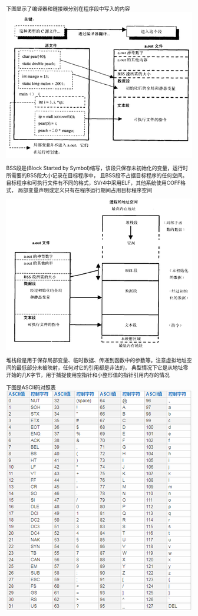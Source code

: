 下图显示了编译器和链接器分别在程序段中写入的内容
![image](https://github.com/dwjlw1314/DWJ-RESUME/raw/master/PictureSource/1.1.1.jpg)

BSS段是(Block Started by Symbol)缩写，该段只保存未初始化的变量，运行时所需要的BSS段大小记录在目标程序中，
且BSS段不占据目标程序的任何空间。目标程序和可执行文件有不同的格式，SVr4中采用ELF，其他系统使用COFF格式，
局部变量声明或定义只有在程序运行期间占用目标程序空间

![image](https://github.com/dwjlw1314/DWJ-RESUME/raw/master/PictureSource/1.1.2.jpg)

堆栈段是用于保存局部变量、临时数据、传递到函数中的参数等。注意虚拟地址空间的最低部分未被映射，任何对它的引用都是非法的，
典型情况下它是从地址零开始的几K字节，用于捕捉使用空指针和小整形值的指针引用内存的情况

下图是ASCII码对照表
![image](https://github.com/dwjlw1314/DWJ-RESUME/raw/master/PictureSource/1.1.3.jpg)
